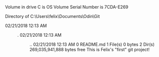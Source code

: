  Volume in drive C is OS
 Volume Serial Number is 7CDA-E269

 Directory of C:\Users\felix\Documents\Odin\Git

02/21/2018  12:13 AM    <DIR>          .
02/21/2018  12:13 AM    <DIR>          ..
02/21/2018  12:13 AM                 0 README.md
               1 File(s)              0 bytes
               2 Dir(s)  269,035,941,888 bytes free
This is Felix's "first" git project!